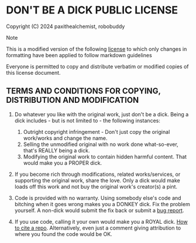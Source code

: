 # DON'T BE A DICK PUBLIC LICENSE

Copyright (C) 2024 paxithealchemist, robobuddy

> [!NOTE]
> This is a modified version of the following [license](https://github.com/philsturgeon/dbad) to which only changes in formatting have been applied to follow markdown guidelines

Everyone is permitted to copy and distribute verbatim or modified copies of this license document.

## TERMS AND CONDITIONS FOR COPYING, DISTRIBUTION AND MODIFICATION

1. Do whatever you like with the original work, just don't be a dick. Being a dick includes - but is not limited to - the following instances:
    1. Outright copyright infringement - Don't just copy the original work/works and change the name.  
    2. Selling the unmodified original with no work done what-so-ever, that's REALLY being a dick.  
    3. Modifying the original work to contain hidden harmful content. That would make you a PROPER dick.  
2. If you become rich through modifications, related works/services, or supporting the original work, share the love. Only a dick would make loads off this work and not buy the original work's creator(s) a pint.

3. Code is provided with no warranty. Using somebody else's code and bitching when it goes wrong makes you a DONKEY dick. Fix the problem yourself. A non-dick would submit the fix back or submit a [bug report](https://www.chiark.greenend.org.uk/~sgtatham/bugs.html).

4. If you use code, calling it your own would make you a ROYAL dick. [How to cite a repo](https://academia.stackexchange.com/questions/14010/how-do-you-cite-a-github-repository). Alternatively, even just a comment giving attribution to where you found the code would be OK.
